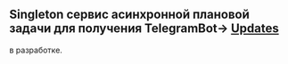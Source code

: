 ## Singleton сервис асинхронной плановой задачи для получения TelegramBot-> [Updates](https://core.telegram.org/bots/api#getting-updates)

в разработке.